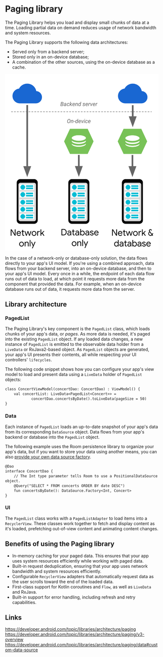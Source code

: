 # Paging library
The Paging Library helps you load and display small chunks of data at a time. Loading partial data on demand reduces usage of network bandwidth and system resources.

The Paging Library supports the following data architectures:
- Served only from a backend server;
- Stored only in an on-device database;
- A combination of the other sources, using the on-device database as a cache.

![](./res/paging_library_architecture.webp "The architectures that the Paging Library supports")

In the case of a network-only or database-only solution, the data flows directly to your app's UI model. If you're using a combined approach, data flows from your backend server, into an on-device database, and then to your app's UI model. Every once in a while, the endpoint of each data flow runs out of data to load, at which point it requests more data from the component that provided the data. For example, when an on-device database runs out of data, it requests more data from the server.

## Library architecture

### PagedList

The Paging Library's key component is the `PagedList` class, which loads chunks of your app's data, or *pages*. As more data is needed, it's paged into the existing `PagedList` object. If any loaded data changes, a new instance of `PagedList` is emitted to the observable data holder from a `LiveData` or RxJava2-based object. As `PagedList` objects are generated, your app's UI presents their contents, all while respecting your UI controllers' `lifecycles`.

The following code snippet shows how you can configure your app's view model to load and present data using a `LiveData` holder of `PagedList` objects:
```
class ConcertViewModel(concertDao: ConcertDao) : ViewModel() {
    val concertList: LiveData<PagedList<Concert>> =
            concertDao.concertsByDate().toLiveData(pageSize = 50)
}
```

### Data
Each instance of `PagedList` loads an up-to-date snapshot of your app's data from its corresponding `DataSource` object. Data flows from your app's backend or database into the `PagedList` object.

The following example uses the Room persistence library to organize your app's data, but if you want to store your data using another means, you can also [provide your own data source factory](https://developer.android.com/topic/libraries/architecture/paging/data#custom-data-source).

```
@Dao
interface ConcertDao {
    // The Int type parameter tells Room to use a PositionalDataSource object.
    @Query("SELECT * FROM concerts ORDER BY date DESC")
    fun concertsByDate(): DataSource.Factory<Int, Concert>
}
```

### UI
The `PagedList` class works with a `PagedListAdapter` to load items into a `RecyclerView`. These classes work together to fetch and display content as it's loaded, prefetching out-of-view content and animating content changes.

## Benefits of using the Paging library
- In-memory caching for your paged data. This ensures that your app uses system resources efficiently while working with paged data.
- Built-in request deduplication, ensuring that your app uses network bandwidth and system resources efficiently.
- Configurable `RecyclerView` adapters that automatically request data as the user scrolls toward the end of the loaded data.
- First-class support for Kotlin coroutines and `Flow`, as well as `LiveData` and RxJava.
- Built-in support for error handling, including refresh and retry capabilities.

## Links
https://developer.android.com/topic/libraries/architecture/paging  
https://developer.android.com/topic/libraries/architecture/paging/v3-overview  
https://developer.android.com/topic/libraries/architecture/paging/data#custom-data-source
